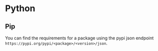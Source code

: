 # Python

## Pip

You can find the requirements for a package using the pypi json endpoint `https://pypi.org/pypi/<package>/<version>/json`.

